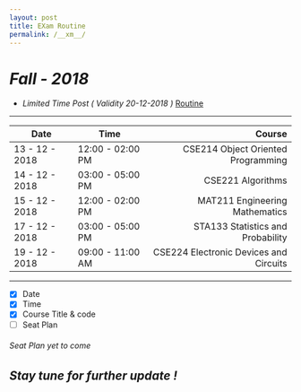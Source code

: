 ```yaml
---
layout: post
title: EXam Routine
permalink: /__xm__/
---
```

# *Fall - 2018* 
* *Limited Time Post ( Validity 20-12-2018 )* [Routine](https://daffodilvarsity.edu.bd/notice-file/CSE_Final_Exam_Routine_Fall_18_(CSE).pdf)
***
| Date   | Time |Course  |
| ------ | ------ | -----: |
| 13 - 12 - 2018  |  12:00 - 02:00 PM | CSE214 Object Oriented Programming  |
| 14 - 12 - 2018  |  03:00 - 05:00 PM | CSE221 Algorithms |
| 15 - 12 - 2018  |  12:00 - 02:00 PM | MAT211 Engineering Mathematics |
| 17 - 12 - 2018  |  03:00 - 05:00 PM  | STA133 Statistics and Probability |
| 19 - 12 - 2018  |  09:00 - 11:00 AM  | CSE224 Electronic Devices and Circuits |

****

- [x] Date
- [x] Time
- [x] Course Title & code
- [ ] Seat Plan 

###### *Seat Plan yet to come*
## *Stay tune for further update !*
 
